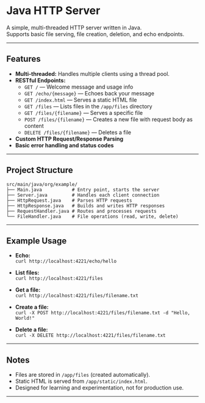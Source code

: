 # Java HTTP Server

A simple, multi-threaded HTTP server written in Java.  
Supports basic file serving, file creation, deletion, and echo endpoints.

---

## Features

- **Multi-threaded:** Handles multiple clients using a thread pool.
- **RESTful Endpoints:**  
  - `GET /` — Welcome message and usage info  
  - `GET /echo/{message}` — Echoes back your message  
  - `GET /index.html` — Serves a static HTML file  
  - `GET /files` — Lists files in the `/app/files` directory  
  - `GET /files/{filename}` — Serves a specific file  
  - `POST /files/{filename}` — Creates a new file with request body as content  
  - `DELETE /files/{filename}` — Deletes a file  
- **Custom HTTP Request/Response Parsing**
- **Basic error handling and status codes**

---

## Project Structure

```
src/main/java/org/example/
├── Main.java           # Entry point, starts the server
├── Server.java         # Handles each client connection
├── HttpRequest.java    # Parses HTTP requests
├── HttpResponse.java   # Builds and writes HTTP responses
├── RequestHandler.java # Routes and processes requests
└── FileHandler.java    # File operations (read, write, delete)
```

---


## Example Usage

- **Echo:**  
  `curl http://localhost:4221/echo/hello`

- **List files:**  
  `curl http://localhost:4221/files`

- **Get a file:**  
  `curl http://localhost:4221/files/filename.txt`

- **Create a file:**  
  `curl -X POST http://localhost:4221/files/filename.txt -d "Hello, World!"`

- **Delete a file:**  
  `curl -X DELETE http://localhost:4221/files/filename.txt`

---

## Notes

- Files are stored in `/app/files` (created automatically).
- Static HTML is served from `/app/static/index.html`.
- Designed for learning and experimentation, not for production use.

---


